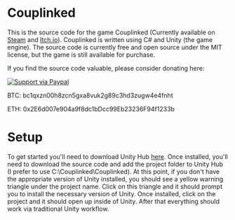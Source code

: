 # Couplinked
This is the source code for the game Couplinked  (Currently available on [Steam](https://store.steampowered.com/app/1404870/Couplinked/) and [Itch.io](https://vox-studios.itch.io/couplinked)).  Couplinked is written using C# and Unity (the game engine).  The source code is currently free and open source under the MIT license, but the game is still available for purchase.

If you find the source code valuable, please consider donating here:

[![Support via Paypal](https://www.paypalobjects.com/en_US/i/btn/btn_donateCC_LG.gif)](https://www.paypal.com/donate?hosted_button_id=RYXBX9QE9ZZ4N)

BTC: bc1qxzn00h8zcn5gxa8vuk2g89c3hd3zugw4e4fnht

ETH: 0x2E6d007e904a9f8dc1bDcc99Eb23236F94f1233b

# Setup
To get started you'll need to download Unity Hub [here](https://unity3d.com/get-unity/download).  Once installed, you'll need to download the source code and add the project folder to Unity Hub (I prefer to use C:\Couplinked\Couplinked).  At this point, if you don't have the appropriate version of Unity installed, you should see a yellow warning triangle under the project name.  Click on this triangle and it should prompt you to install the necessary version of Unity.  Once installed, click on the project and it should open up inside of Unity.  After that everything should work via traditional Unity workflow.
